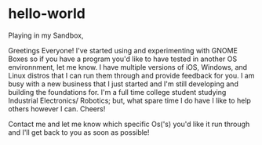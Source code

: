 # hello-world
Playing in my Sandbox,

Greetings Everyone!
I've started using and experimenting with GNOME Boxes so if you have a program you'd like to have tested in another OS environnment, let me know. I have multiple versions of iOS, Windows, and Linux distros that I can run them through and provide feedback for you. I am busy with a new business that I just started and I'm still developing and building the foundations for. I'm a full time college student studying Industrial Electronics/ Robotics; but, what spare time I do have I like to help others however I can. Cheers!  

Contact me and let me know which specific Os('s) you'd like it run through and I'll get back to you as soon as possible!
